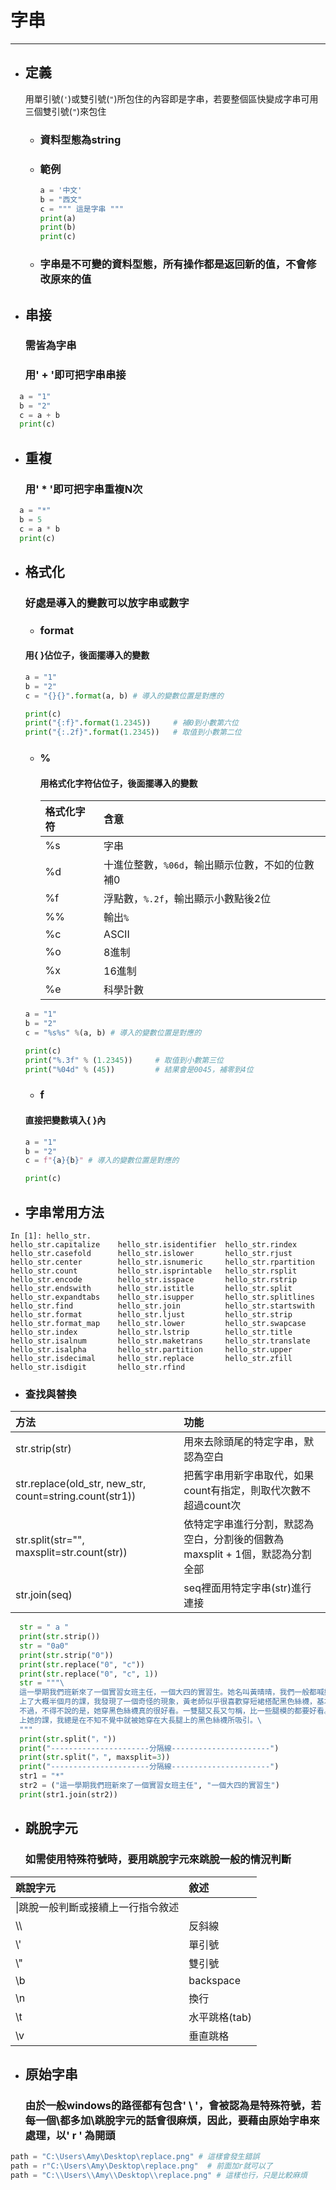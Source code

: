 # 字串
---
+ ## 定義
  用單引號(`'`)或雙引號(`"`)所包住的內容即是字串，若要整個區快變成字串可用三個雙引號(`"`)來包住
  + ### 資料型態為string
  + ### 範例
    ```python
    a = '中文'
    b = "西文"  
    c = """ 這是字串 """
    print(a)
    print(b)
    print(c)  
    ```
  + ### 字串是不可變的資料型態，所有操作都是返回新的值，不會修改原來的值

+ ## 串接
  ### 需皆為字串
  ### 用' + '即可把字串串接

```python
  a = "1"
  b = "2"
  c = a + b
  print(c)
```

+ ## 重複
  ### 用' * '即可把字串重複N次

```python
  a = "*"
  b = 5
  c = a * b
  print(c)
```

+ ## 格式化
  ### 好處是導入的變數可以放字串或數字
  + ### format
  #### 用{ }佔位子，後面擺導入的變數
  ```python
  a = "1"
  b = "2"
  c = "{}{}".format(a, b) # 導入的變數位置是對應的

  print(c)  
  print("{:f}".format(1.2345))     # 補0到小數第六位
  print("{:.2f}".format(1.2345))   # 取值到小數第二位
  ```
  + ### %
    #### 用格式化字符佔位子，後面擺導入的變數
    | 格式化字符 | 含意                                            |
    | :--------- | :---------------------------------------------- |
    | %s         | 字串                                            |
    | %d         | 十進位整數，`%06d`，輸出顯示位數，不如的位數補0 |
    | %f         | 浮點數，`%.2f`，輸出顯示小數點後2位             |
    | %%         | 輸出`%`                                         |
    | %c         | ASCII                                           |
    | %o         | 8進制                                           |
    | %x         | 16進制                                          |
    | %e         | 科學計數                                        |
   ```python
  a = "1"
  b = "2"
  c = "%s%s" %(a, b) # 導入的變數位置是對應的

  print(c)
  print("%.3f" % (1.2345))     # 取值到小數第三位
  print("%04d" % (45))         # 結果會是0045，補零到4位
  ```
  + ### f
  #### 直接把變數填入{ }內
  ```python
  a = "1"
  b = "2"
  c = f"{a}{b}" # 導入的變數位置是對應的

  print(c)
  ```

+ ## 字串常用方法
```
In [1]: hello_str.
hello_str.capitalize    hello_str.isidentifier  hello_str.rindex
hello_str.casefold      hello_str.islower       hello_str.rjust
hello_str.center        hello_str.isnumeric     hello_str.rpartition
hello_str.count         hello_str.isprintable   hello_str.rsplit
hello_str.encode        hello_str.isspace       hello_str.rstrip
hello_str.endswith      hello_str.istitle       hello_str.split
hello_str.expandtabs    hello_str.isupper       hello_str.splitlines
hello_str.find          hello_str.join          hello_str.startswith
hello_str.format        hello_str.ljust         hello_str.strip
hello_str.format_map    hello_str.lower         hello_str.swapcase
hello_str.index         hello_str.lstrip        hello_str.title
hello_str.isalnum       hello_str.maketrans     hello_str.translate
hello_str.isalpha       hello_str.partition     hello_str.upper
hello_str.isdecimal     hello_str.replace       hello_str.zfill
hello_str.isdigit       hello_str.rfind
```

  + ### 查找與替換
  | 方法                                                    | 功能                                                                         |
  | :------------------------------------------------------ | :--------------------------------------------------------------------------- |
  | str.strip(str)                                          | 用來去除頭尾的特定字串，默認為空白                                           |
  | str.replace(old_str, new_str, count=string.count(str1)) | 把舊字串用新字串取代，如果count有指定，則取代次數不超過count次               |
  | str.split(str="", maxsplit=str.count(str))              | 依特定字串進行分割，默認為空白，分割後的個數為maxsplit + 1個，默認為分割全部 |
  | str.join(seq)                                           | seq裡面用特定字串(str)進行連接                                               |
  
  ```python
    str = " a "
    print(str.strip())
    str = "0a0"
    print(str.strip("0"))
    print(str.replace("0", "c"))
    print(str.replace("0", "c", 1))
    str = """\
    這一學期我們班新來了一個實習女班主任，一個大四的實習生。她名叫黃晴晴，我們一般都喊她黃老師。\
    上了大概半個月的課，我發現了一個奇怪的現象，黃老師似乎很喜歡穿短裙搭配黑色絲襪，基本上是天天穿！\
    不過，不得不說的是，她穿黑色絲襪真的很好看。一雙腿又長又勻稱，比一些腿模的都要好看。\
    上她的課，我總是在不知不覺中就被她穿在大長腿上的黑色絲襪所吸引。\
    """
    print(str.split("，"))
    print("----------------------分隔線----------------------")
    print(str.split("，", maxsplit=3))
    print("----------------------分隔線----------------------")
    str1 = "*"
    str2 = ("這一學期我們班新來了一個實習女班主任", "一個大四的實習生")
    print(str1.join(str2))
  ```

+ ## 跳脫字元
  ### 如需使用特殊符號時，要用跳脫字元來跳脫一般的情況判斷
| 跳說字元                            | 敘述          |
| :---------------------------------- | :------------ |
| \\|跳脫一般判斷或接續上一行指令敘述 |
| \\\                                 | 反斜線        |
| \\'                                 | 單引號        |
| \\"                                 | 雙引號        |
| \\b                                 | backspace     |
| \\n                                 | 換行          |
| \\t                                 | 水平跳格(tab) |
| \\v                                 | 垂直跳格      |

+ ## 原始字串
  ### 由於一般windows的路徑都有包含' \ '，會被認為是特殊符號，若每一個\都多加\跳脫字元的話會很麻煩，因此，要藉由原始字串來處理，以' r ' 為開頭

```python
path = "C:\Users\Amy\Desktop\replace.png" # 這樣會發生錯誤
path = r"C:\Users\Amy\Desktop\replace.png"  # 前面加r就可以了
path = "C:\\Users\\Amy\\Desktop\\replace.png" # 這樣也行，只是比較麻煩
```

